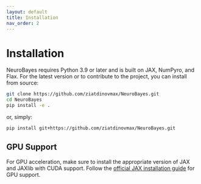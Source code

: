 ```yaml
---
layout: default
title: Installation
nav_order: 2
---
```


# Installation

NeuroBayes requires Python 3.9 or later and is built on JAX, NumPyro, and Flax. For the latest version or to contribute to the project, you can install from source:

```bash
git clone https://github.com/ziatdinovmax/NeuroBayes.git
cd NeuroBayes
pip install -e .
```

or, simply:
```bash
pip install git+https://github.com/ziatdinovmax/NeuroBayes.git
```

## GPU Support

For GPU acceleration, make sure to install the appropriate version of JAX and JAXlib with CUDA support. Follow the [official JAX installation guide](https://github.com/google/jax#installation) for GPU support.
